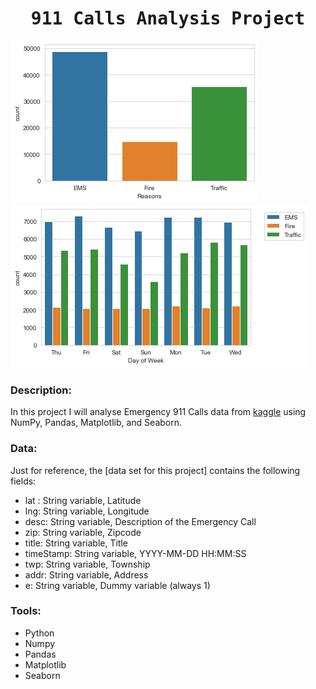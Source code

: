 # <h1 align="center"><samp> 911 Calls Analysis Project </samp></h1>

![alt text](https://github.com/devp-10/911-Calls-Analysis/blob/main/911-image-1.png)![alt text](https://github.com/devp-10/911-Calls-Analysis/blob/main/911-image-2.png)   

### Description:
In this project I will analyse Emergency 911 Calls data from [kaggle](https://www.kaggle.com/mchirico/montcoalert) using NumPy, Pandas, Matplotlib, and Seaborn.



### Data:
Just for reference, the [data set for this project] contains the following fields:
* lat : String variable, Latitude
* lng: String variable, Longitude
* desc: String variable, Description of the Emergency Call
* zip: String variable, Zipcode
* title: String variable, Title
* timeStamp: String variable, YYYY-MM-DD HH:MM:SS
* twp: String variable, Township
* addr: String variable, Address
* e: String variable, Dummy variable (always 1)

### Tools:
* Python
* Numpy
* Pandas
* Matplotlib
* Seaborn

